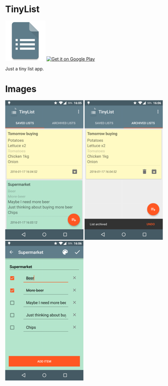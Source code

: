 # TinyList
<img src="./art/512icon.png" width="128px" height="128px"/> <a target="_blank" href='https://play.google.com/store/apps/details?id=es.dmoral.tinylist&utm_source=global_co&utm_medium=prtnr&utm_content=Mar2515&utm_campaign=PartBadge&pcampaignid=MKT-Other-global-all-co-prtnr-ap-PartBadge-Mar2515-1'><img alt='Get it on Google Play' src='https://play.google.com/intl/en_us/badges/images/apps/en-play-badge.png' width="128px"/></a>
<p>Just a tiny list app.</p>

# Images
<img src="./art/device-2016-01-17-160529.png" width="250px"/>
<img src="./art/device-2016-01-17-160641.png" width="250px"/>
<img src="./art/device-2016-01-17-160659.png" width="250px"/>

